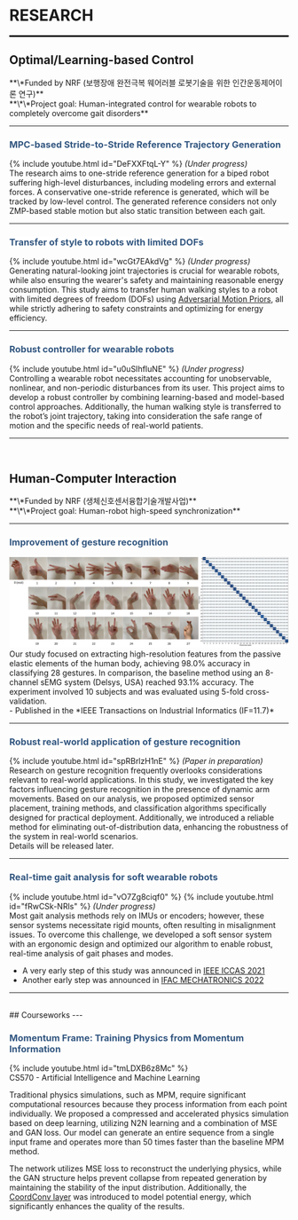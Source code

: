 <head>
<style>
mark { 
  background-color: white;
  color: rgb(51, 87, 128);
}
</style>
</head>

<h1> RESEARCH </h1>

<hr style="height:3px; background-color:black; border:0;">


<h2>Optimal/Learning-based Control</h2>
**\*Funded by NRF (보행장애 완전극복 웨어러블 로봇기술을 위한 인간운동제어이론 연구)**
<br>
**\*\*Project goal: Human-integrated control for wearable robots to completely overcome gait disorders**


---

### <mark>MPC-based Stride-to-Stride Reference Trajectory Generation</mark>
{% include youtube.html id="DeFXXFtqL-Y" %}
_(Under progress)_
<br>
The research aims to one-stride reference generation for a biped robot suffering high-level disturbances, including modeling errors and external forces. A conservative one-stride reference is generated, which will be tracked by low-level control. The generated reference considers not only ZMP-based stable motion but also static transition between each gait.

---

### <mark>Transfer of style to robots with limited DOFs</mark>
{% include youtube.html id="wcGt7EAkdVg" %}
_(Under progress)_
<br>
Generating natural-looking joint trajectories is crucial for wearable robots, while also ensuring the wearer's safety and maintaining reasonable energy consumption. This study aims to transfer human walking styles to a robot with limited degrees of freedom (DOFs) using [Adversarial Motion Priors](https://arxiv.org/abs/2104.02180), all while strictly adhering to safety constraints and optimizing for energy efficiency.

---
### <mark>Robust controller for wearable robots</mark>
<!-- {% include youtube.html id="dueZzaKWLBw" %} -->
{% include youtube.html id="u0uSIhfIuNE" %}
_(Under progress)_
<br>
Controlling a wearable robot necessitates accounting for unobservable, nonlinear, and non-periodic disturbances from its user. This project aims to develop a robust controller by combining learning-based and model-based control approaches. Additionally, the human walking style is transferred to the robot’s joint trajectory, taking into consideration the safe range of motion and the specific needs of real-world patients.

---

<br>
<h2> Human-Computer Interaction </h2>
**\*Funded by NRF (생체신호센서융합기술개발사업)**
<br>
**\*\*Project goal: Human-robot high-speed synchronization**

---
### <mark>Improvement of gesture recognition</mark>
<img src="images/gesture_static/GesturesAccuracy.png?raw=true"/>
<br>
Our study focused on extracting high-resolution features from the passive elastic elements of the human body, achieving 98.0% accuracy in classifying 28 gestures. In comparison, the baseline method using an 8-channel sEMG system (Delsys, USA) reached 93.1% accuracy. The experiment involved 10 subjects and was evaluated using 5-fold cross-validation.
<br>
- Published in the *IEEE Transactions on Industrial Informatics (IF=11.7)*

---
### <mark>Robust real-world application of gesture recognition</mark>
{% include youtube.html id="spRBrlzH1nE" %}
_(Paper in preparation)_
<br>
Research on gesture recognition frequently overlooks considerations relevant to real-world applications. In this study, we investigated the key factors influencing gesture recognition in the presence of dynamic arm movements. Based on our analysis, we proposed optimized sensor placement, training methods, and classification algorithms specifically designed for practical deployment. Additionally, we introduced a reliable method for eliminating out-of-distribution data, enhancing the robustness of the system in real-world scenarios.
<br>
Details will be released later.

---
### <mark>Real-time gait analysis for soft wearable robots</mark>
{% include youtube.html id="vO7Zg8ciqf0" %}
{% include youtube.html id="fRwCSk-NRls" %}
_(Under progress)_
<br>
Most gait analysis methods rely on IMUs or encoders; however, these sensor systems necessitate rigid mounts, often resulting in misalignment issues. To overcome this challenge, we developed a soft sensor system with an ergonomic design and optimized our algorithm to enable robust, real-time analysis of gait phases and modes.
<br>
- A very early step of this study was announced in [IEEE ICCAS 2021](https://ieeexplore.ieee.org/document/9649762)
- Another early step was announced in [IFAC MECHATRONICS 2022](https://www.sciencedirect.com/science/article/pii/S240589632202612X)

---

<br>
## Courseworks
---

### <mark>Momentum Frame: Training Physics from Momentum Information</mark>
{% include youtube.html id="tmLDXB6z8Mc" %}
<br>
CS570 - Artificial Intelligence and Machine Learning

Traditional physics simulations, such as MPM, require significant computational resources because they process information from each point individually. We proposed a compressed and accelerated physics simulation based on deep learning, utilizing N2N learning and a combination of MSE and GAN loss. Our model can generate an entire sequence from a single input frame and operates more than 50 times faster than the baseline MPM method.

The network utilizes MSE loss to reconstruct the underlying physics, while the GAN structure helps prevent collapse from repeated generation by maintaining the stability of the input distribution. Additionally, the [CoordConv layer](https://arxiv.org/abs/1807.03247) was introduced to model potential energy, which significantly enhances the quality of the results.
<br>
<!-- <p style="font-size:11px">Page template forked from <a href="https://github.com/evanca/quick-portfolio">evanca</a></p> -->
<!-- Remove above link if you don't want to attibute -->
